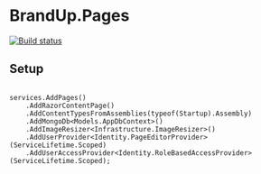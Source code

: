 # BrandUp.Pages

[![Build status](https://dev.azure.com/brandup/BrandUp%20Core/_apis/build/status/BrandUp.Pages)](https://dev.azure.com/brandup/BrandUp%20Core/_build/latest?definitionId=8)

## Setup

```

services.AddPages()
    .AddRazorContentPage()
    .AddContentTypesFromAssemblies(typeof(Startup).Assembly)
    .AddMongoDb<Models.AppDbContext>()
    .AddImageResizer<Infrastructure.ImageResizer>()
    .AddUserProvider<Identity.PageEditorProvider>(ServiceLifetime.Scoped)
    .AddUserAccessProvider<Identity.RoleBasedAccessProvider>(ServiceLifetime.Scoped);

```